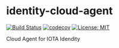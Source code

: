 # identity-cloud-agent

[![Build Status](https://github.com/chriamue/identity-cloud-agent/actions/workflows/coverage.yml/badge.svg)](https://github.com/chriamue/identity-cloud-agent/actions)
[![codecov](https://codecov.io/gh/chriamue/identity-cloud-agent/branch/main/graph/badge.svg?token=QEH2EW6LX4)](https://codecov.io/gh/chriamue/identity-cloud-agent)
[![License: MIT](https://img.shields.io/badge/License-MIT-yellow.svg)](https://opensource.org/licenses/MIT)

Cloud Agent for IOTA Idendity
